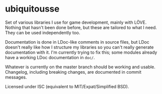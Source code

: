 # ubiquitousse

Set of various libraries I use for game development, mainly with LÖVE. Nothing that hasn't been done before, but these are tailored to what I need. They can be used independently too.

Documentation is done in LDoc-like comments in source files, but LDoc doesn't really like how I structure my libraries so you can't really generate documentation with it. I'm currently trying to fix this; some modules already have a working LDoc documentation in `doc/`.

Whatever is currently on the master branch should be working and usable. Changelog, including breaking changes, are documented in commit messages.

Licensed under ISC (equivalent to MIT/Expat/Simplified BSD).
